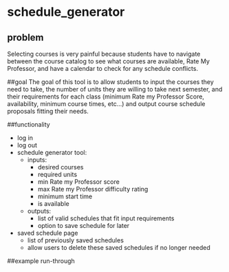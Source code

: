 # schedule_generator

## problem
Selecting courses is very painful because students have to navigate between the course catalog to see what courses are available, Rate My Professor, and have a calendar to check for any schedule conflicts. 

##goal
The goal of this tool is to allow students to input the courses they need to take, the number of units they are willing to take next semester, and their requirements for each class (minimum Rate my Professor Score, availability, minimum course times, etc...) and output course schedule proposals fitting their needs. 


##functionality

* log in
* log out
* schedule generator tool:
  * inputs:
    * desired courses
    * required units
    * min Rate my Professor score
    * max Rate my Professor difficulty rating
    * minimum start time
    * is available
  * outputs:
    * list of valid schedules that fit input requirements
    * option to save schedule for later
* saved schedule page
  * list of previously saved schedules
  * allow users to delete these saved schedules if no longer needed
  

##example run-through 




